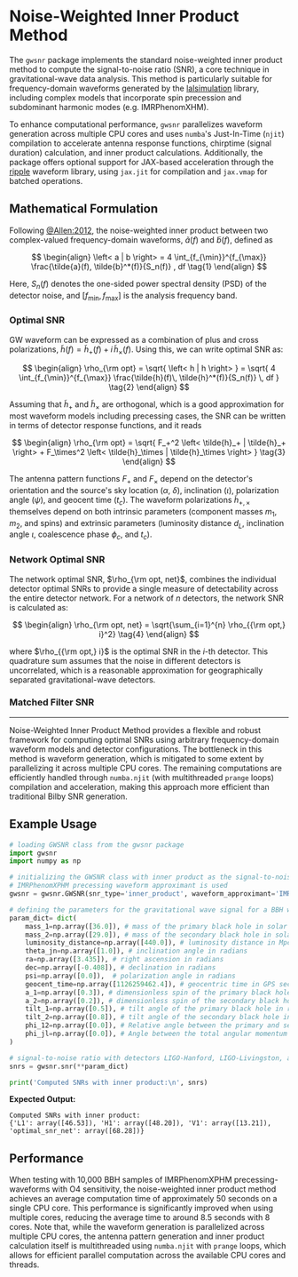 
# Noise-Weighted Inner Product Method

The `gwsnr` package implements the standard noise-weighted inner product method to compute the signal-to-noise ratio (SNR), a core technique in gravitational-wave data analysis. This method is particularly suitable for frequency-domain waveforms generated by the [lalsimulation](https://lscsoft.docs.ligo.org/lalsuite/lalsimulation.html) library, including complex models that incorporate spin precession and subdominant harmonic modes (e.g. IMRPhenomXHM).

To enhance computational performance, `gwsnr` parallelizes waveform generation across multiple CPU cores and uses `numba`'s Just-In-Time (`njit`) compilation to accelerate antenna response functions, chirptime (signal duration) calculation, and inner product calculations. Additionally, the package offers optional support for JAX-based acceleration through the [ripple](https://github.com/hemantaph/ripple) waveform library, using `jax.jit` for compilation and `jax.vmap` for batched operations.

## Mathematical Formulation

Following [@Allen:2012](https://arxiv.org/pdf/gr-qc/0509116), the noise-weighted inner product between two complex-valued frequency-domain waveforms, $\tilde{a}(f)$ and $\tilde{b}(f)$, defined as

$$
\begin{align}
\left< a | b \right> = 4 \int_{f_{\min}}^{f_{\max}} \frac{\tilde{a}(f), \tilde{b}^*(f)}{S_n(f)} , df \tag{1}
\end{align}
$$

Here, $S_n(f)$ denotes the one-sided power spectral density (PSD) of the detector noise, and $[f_{\min}, f_{\max}]$ is the analysis frequency band.

### Optimal SNR 

GW waveform can be expressed as a combination of plus and cross polarizations, $\tilde{h}(f) = \tilde{h}_+(f) + i\, \tilde{h}_\times(f)$. Using this, we can write optimal SNR as:

$$
\begin{align}
\rho_{\rm opt} = \sqrt{ \left< h | h \right> } = \sqrt{ 4 \int_{f_{\min}}^{f_{\max}} \frac{\tilde{h}(f)\, \tilde{h}^*(f)}{S_n(f)} \, df } \tag{2}
\end{align}
$$

Assuming that $\tilde{h}_+$ and $\tilde{h}_\times$ are orthogonal, which is a good approximation for most waveform models including precessing cases, the SNR can be written in terms of detector response functions, and it reads

$$
\begin{align}
\rho_{\rm opt} = \sqrt{ F_+^2 \left< \tilde{h}_+ | \tilde{h}_+ \right> + F_\times^2 \left< \tilde{h}_\times | \tilde{h}_\times \right> } \tag{3}
\end{align}
$$

The antenna pattern functions $F_+$ and $F_\times$ depend on the detector's orientation and the source's sky location ($\alpha$, $\delta$), inclination ($\iota$), polarization angle ($\psi$), and geocent time ($t_c$). The waveform polarizations $\tilde{h}_{+,\times}$ themselves depend on both intrinsic parameters (component masses $m_1$, $m_2$, and spins) and extrinsic parameters (luminosity distance $d_L$, inclination angle $\iota$, coalescence phase $\phi_c$, and $t_c$).


### Network Optimal SNR

The network optimal SNR, $\rho_{\rm opt, net}$, combines the individual detector optimal SNRs to provide a single measure of detectability across the entire detector network. For a network of $n$ detectors, the network SNR is calculated as:

$$
\begin{align}
\rho_{\rm opt, net} = \sqrt{\sum_{i=1}^{n} \rho_{{\rm opt,} i}^2} \tag{4}
\end{align}
$$

where $\rho_{{\rm opt,} i}$ is the optimal SNR in the $i$-th detector. This quadrature sum assumes that the noise in different detectors is uncorrelated, which is a reasonable approximation for geographically separated gravitational-wave detectors.

### Matched Filter SNR

---

Noise-Weighted Inner Product Method provides a flexible and robust framework for computing optimal SNRs using arbitrary frequency-domain waveform models and detector configurations. The bottleneck in this method is waveform generation, which is mitigated to some extent by parallelizing it across multiple CPU cores. The remaining computations are efficiently handled through `numba.njit` (with multithreaded `prange` loops) compilation and acceleration, making this approach more efficient than traditional Bilby SNR generation.

## Example Usage

```python
# loading GWSNR class from the gwsnr package
import gwsnr
import numpy as np

# initializing the GWSNR class with inner product as the signal-to-noise ratio type
# IMRPhenomXPHM precessing waveform approximant is used
gwsnr = gwsnr.GWSNR(snr_type='inner_product', waveform_approximant='IMRPhenomXPHM')

# defining the parameters for the gravitational wave signal for a BBH with GW150914 like parameters
param_dict= dict(
    mass_1=np.array([36.0]), # mass of the primary black hole in solar masses
    mass_2=np.array([29.0]), # mass of the secondary black hole in solar masses
    luminosity_distance=np.array([440.0]), # luminosity distance in Mpc
    theta_jn=np.array([1.0]), # inclination angle in radians
    ra=np.array([3.435]), # right ascension in radians
    dec=np.array([-0.408]), # declination in radians
    psi=np.array([0.0]),  # polarization angle in radians
    geocent_time=np.array([1126259462.4]), # geocentric time in GPS seconds
    a_1=np.array([0.3]), # dimensionless spin of the primary black hole
    a_2=np.array([0.2]), # dimensionless spin of the secondary black hole
    tilt_1=np.array([0.5]), # tilt angle of the primary black hole in radians
    tilt_2=np.array([0.8]), # tilt angle of the secondary black hole in radians
    phi_12=np.array([0.0]), # Relative angle between the primary and secondary spin of the binary in radians
    phi_jl=np.array([0.0]), # Angle between the total angular momentum and the orbital angular momentum in radians
)

# signal-to-noise ratio with detectors LIGO-Hanford, LIGO-Livingston, and Virgo with O4 observing run sensitivity
snrs = gwsnr.snr(**param_dict)

print('Computed SNRs with inner product:\n', snrs)
```

**Expected Output:**

```
Computed SNRs with inner product:
{'L1': array([46.53]), 'H1': array([48.20]), 'V1': array([13.21]), 'optimal_snr_net': array([68.28])}
```

## Performance

When testing with 10,000 BBH samples of IMRPhenomXPHM precessing-waveforms with O4 sensitivity, the noise-weighted inner product method achieves an average computation time of approximately 50 seconds on a single CPU core. This performance is significantly improved when using multiple cores, reducing the average time to around 8.5 seconds with 8 cores. Note that, while the waveform generation is parallelized across multiple CPU cores, the antenna pattern generation and inner product calculation itself is multithreaded using `numba.njit` with `prange` loops, which allows for efficient parallel computation across the available CPU cores and threads.
